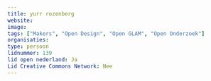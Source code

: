 ```yaml
---
title: yurr rozenberg
website: 
image: 
tags: ["Makers", "Open Design", "Open GLAM", "Open Onderzoek"]
organisaties:
type: persoon
lidnummer: 139
lid open nederland: Ja
Lid Creative Commons Network: Nee
---
```


